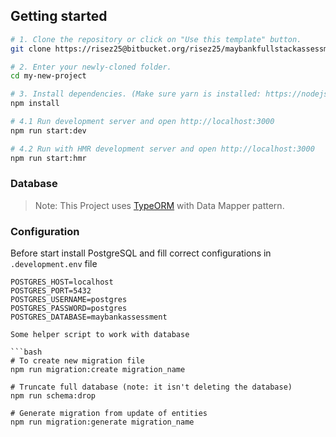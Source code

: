 ## Getting started

```bash
# 1. Clone the repository or click on "Use this template" button.
git clone https://risez25@bitbucket.org/risez25/maybankfullstackassessment_be.git my-new-project

# 2. Enter your newly-cloned folder.
cd my-new-project

# 3. Install dependencies. (Make sure yarn is installed: https://nodejs.org/en/)
npm install

# 4.1 Run development server and open http://localhost:3000
npm run start:dev

# 4.2 Run with HMR development server and open http://localhost:3000
npm run start:hmr
```
### Database

> Note: This Project uses [TypeORM](https://github.com/typeorm/typeorm) with Data Mapper pattern.


### Configuration

Before start install PostgreSQL and fill correct configurations in `.development.env` file

```env
POSTGRES_HOST=localhost
POSTGRES_PORT=5432
POSTGRES_USERNAME=postgres
POSTGRES_PASSWORD=postgres
POSTGRES_DATABASE=maybankassessment

Some helper script to work with database

```bash
# To create new migration file
npm run migration:create migration_name

# Truncate full database (note: it isn't deleting the database)
npm run schema:drop

# Generate migration from update of entities
npm run migration:generate migration_name
```